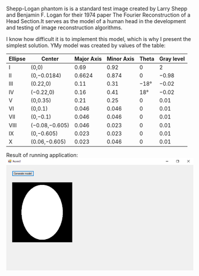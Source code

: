 Shepp-Logan phantom is is a standard test image created by Larry Shepp and Benjamin F. Logan for their 1974 paper The Fourier Reconstruction of a Head Section.It serves as the model of a human head in the development and testing of image reconstruction algorithms.



I know how difficult it is to implement this model, which is why I present the simplest solution. YMy model was created by values of the table:

|Ellipse  | Center         |  Major Axis  | Minor Axis  | Theta | Gray level  |
| --------| ---------------|--------------|-------------|-------|-------------|
| I       | (0,0)          |  0.69        | 0.92        | 0     | 2           |
| II      | (0,−0.0184)    |  0.6624      | 0.874       | 0     | −0.98       |
| III     |  	(0.22,0)     |  0.11        | 0.31        | −18°  | −0.02       |
| IV      | (−0.22,0)      |  0.16        | 0.41        | 18°   | −0.02       |
| V       | (0,0.35)       |  0.21        | 0.25        | 0     | 0.01        |
| VI      | (0,0.1)        |  0.046       | 0.046       | 0     | 0.01        |
| VII     | (0,−0.1)       |  0.046       | 0.046       | 0     | 0.01        |
| VIII    | (−0.08,−0.605) |  0.046       | 0.023       | 0     | 0.01        |
| IX      | (0,−0.605)     |  0.023       | 0.023       | 0     | 0.01        |
| X       | (0.06,−0.605)  |  0.023       | 0.046       | 0     | 0.01        |

Result of running application:
<img src="https://raw.githubusercontent.com/effype/shepp-logan-phantom/master/img/Screenshot_11.png" />
